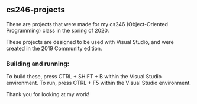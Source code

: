 ## cs246-projects
These are projects that were made for my cs246 (Object-Oriented Programming) class in the spring of 2020.

These projects are designed to be used with Visual Studio, and were created in the 2019 Community edition.

### Building and running:

To build these, press CTRL + SHIFT + B within the Visual Studio environment.  To run, press CTRL + F5 within the Visual Studio environment.

Thank you for looking at my work!
